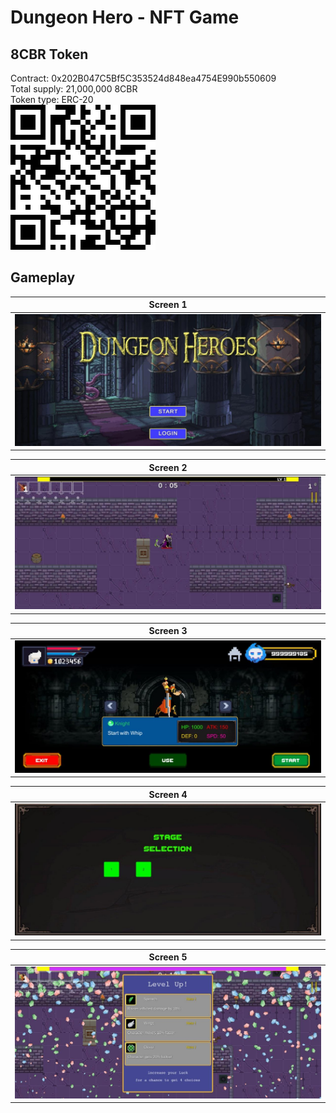 # Dungeon Hero - NFT Game
## 8CBR Token
Contract: 0x202B047C5Bf5C353524d848ea4754E990b550609 \
Total supply: 21,000,000 8CBR \
Token type: ERC-20 \
![](https://raw.githubusercontent.com/phuchoangto/Dungeon-Hero/main/images/token-qr.png)
## Gameplay
|Screen 1|
|--------|
|![](https://raw.githubusercontent.com/phuchoangto/Dungeon-Hero/main/images/image19.jpg)|

|Screen 2|
|--------|
|![](https://raw.githubusercontent.com/phuchoangto/Dungeon-Hero/main/images/image1.jpg)|

|Screen 3|
|--------|
|![](https://raw.githubusercontent.com/phuchoangto/Dungeon-Hero/main/images/image22.jpg)|

|Screen 4|
|--------|
|![](https://raw.githubusercontent.com/phuchoangto/Dungeon-Hero/main/images/image23.jpg)|

|Screen 5|
|--------|
|![](https://raw.githubusercontent.com/phuchoangto/Dungeon-Hero/main/images/image2.jpg)|
